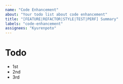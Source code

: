 ```yaml
---
name: "Code Enhancement"
about: "Your todo list about code enhancement"
title: "[FEATURE|REFACTOR|STYLE|TEST|PERF] Summary"
labels: "code-enhancement"
assignees: "Kyurenpoto"
---
```


<!--
 SPDX-FileCopyrightText: © 2025 Kyurenpoto <heal9179@gmail.com>
 SPDX-License-Identifier: MIT
-->

# Todo

- 1st
- 2nd
- 3rd
